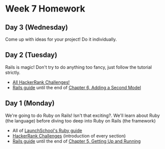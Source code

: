 # Week 7 Homework

## Day 3 (Wednesday)

Come up with ideas for your project! Do it individually.

## Day 2 (Tuesday)

Rails is magic! Don't try to do anything too fancy, just follow the tutorial strictly.

- [All HackerRank Challenges!](https://www.hackerrank.com/domains/ruby/ruby-tutorials/)
- [Rails guide](http://guides.rubyonrails.org/getting_started.html) until the end of [Chapter 6, Adding a Second Model](http://guides.rubyonrails.org/getting_started.html#adding-a-second-model)

## Day 1 (Monday)

We're going to do Ruby on Rails! Isn't that exciting?. We'll learn about Ruby (the language) before diving too deep into Ruby on Rails (the framework)
- All of [LaunchSchool's Ruby guide](https://launchschool.com/books/ruby/read/introduction)
- [HackerRank Challenges](https://www.hackerrank.com/domains/ruby/ruby-tutorials/) (introduction of every section)
- [Rails guide](http://guides.rubyonrails.org/getting_started.html) until the end of [Chapter 5, Getting Up and Running](http://guides.rubyonrails.org/getting_started.html#getting-up-and-running)
